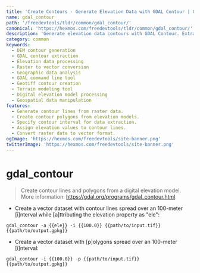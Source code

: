 ```yaml
---
title: 'Create Contours - Generate Elevation Data with GDAL Contour | Online Free DevTools by Hexmos'
name: gdal_contour
path: '/freedevtools/tldr/common/gdal_contour/'
canonical: 'https://hexmos.com/freedevtools/tldr/common/gdal_contour/'
description: 'Generate elevation data contours with GDAL Contour. Extract contour lines and polygons from DEM. Free online tool, no registration required.'
category: common
keywords:
  - DEM contour generation
  - GDAL contour extraction
  - Elevation data processing
  - Raster to vector conversion
  - Geographic data analysis
  - GDAL command line tool
  - Geotiff contour creation
  - Terrain modeling tool
  - Digital elevation model processing
  - Geospatial data manipulation
features:
  - Generate contour lines from raster data.
  - Create contour polygons from elevation models.
  - Specify contour interval for data extraction.
  - Assign elevation values to contour lines.
  - Convert raster data to vector format.
ogImage: 'https://hexmos.com/freedevtools/site-banner.png'
twitterImage: 'https://hexmos.com/freedevtools/site-banner.png'
---
```


# gdal_contour

> Create contour lines and polygons from a digital elevation model.
> More information: <https://gdal.org/programs/gdal_contour.html>.

- Create a vector dataset with contour lines spread over an 100-meter [i]nterval while [a]ttributing the elevation property as "ele":

`gdal_contour -a {{ele}} -i {{100.0}} {{path/to/input.tif}} {{path/to/output.gpkg}}`

- Create a vector dataset with [p]olygons spread over an 100-meter [i]nterval:

`gdal_contour -i {{100.0}} -p {{path/to/input.tif}} {{path/to/output.gpkg}}`

